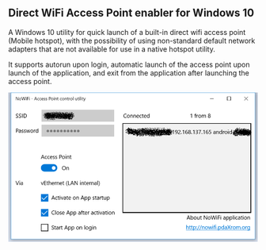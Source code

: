 ## Direct WiFi Access Point enabler for Windows 10

A Windows 10 utility for quick launch of a built-in direct wifi access point (Mobile hotspot), with the possibility of using non-standard default network adapters that are not available for use in a native hotspot utility.

It supports autorun upon login, automatic launch of the access point upon launch of the application, and exit from the application after launching the access point.

![NoWiFi application window](pics/NoWiFi-window.png)
